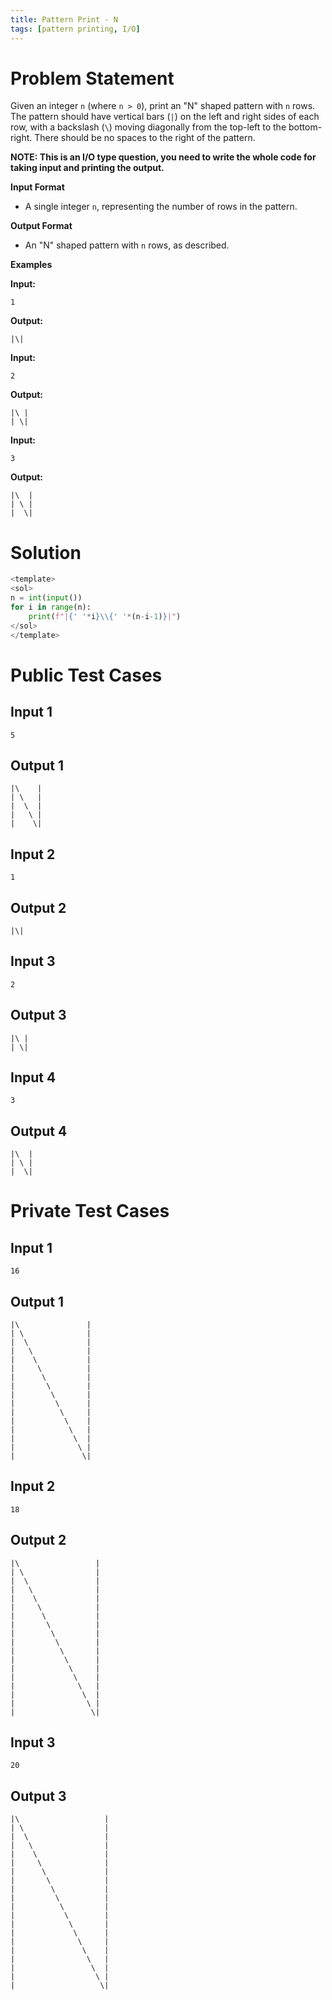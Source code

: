 ```yaml
---
title: Pattern Print - N
tags: [pattern printing, I/O]
---
```


# Problem Statement

Given an integer `n` (where `n > 0`), print an "N" shaped pattern with `n` rows. The pattern should have vertical bars (`|`) on the left and right sides of each row, with a backslash (`\`) moving diagonally from the top-left to the bottom-right. There should be no spaces to the right of the pattern.

**NOTE: This is an I/O type question, you need to write the whole code for taking input and printing the output.**

**Input Format**
- A single integer `n`, representing the number of rows in the pattern.

**Output Format**
- An "N" shaped pattern with `n` rows, as described.

**Examples**

**Input:**
```
1
```

**Output:**
```
|\|
```

**Input:**
```
2
```

**Output:**
```
|\ |
| \|
```

**Input:**
```
3
```

**Output:**
```
|\  |
| \ |
|  \|
```

# Solution

```python test.py -r 'python test.py'
<template>
<sol>
n = int(input())
for i in range(n):
    print(f"|{' '*i}\\{' '*(n-i-1)}|")
</sol>
</template>
```

# Public Test Cases

## Input 1

```
5
```

## Output 1

```
|\    |
| \   |
|  \  |
|   \ |
|    \|
```

## Input 2

```
1
```

## Output 2

```
|\|
```

## Input 3

```
2
```

## Output 3

```
|\ |
| \|
```

## Input 4

```
3
```

## Output 4

```
|\  |
| \ |
|  \|
```

# Private Test Cases

## Input 1

```
16
```

## Output 1

```
|\               |
| \              |
|  \             |
|   \            |
|    \           |
|     \          |
|      \         |
|       \        |
|        \       |
|         \      |
|          \     |
|           \    |
|            \   |
|             \  |
|              \ |
|               \|
```

## Input 2

```
18
```

## Output 2

```
|\                 |
| \                |
|  \               |
|   \              |
|    \             |
|     \            |
|      \           |
|       \          |
|        \         |
|         \        |
|          \       |
|           \      |
|            \     |
|             \    |
|              \   |
|               \  |
|                \ |
|                 \|
```

## Input 3

```
20
```

## Output 3

```
|\                   |
| \                  |
|  \                 |
|   \                |
|    \               |
|     \              |
|      \             |
|       \            |
|        \           |
|         \          |
|          \         |
|           \        |
|            \       |
|             \      |
|              \     |
|               \    |
|                \   |
|                 \  |
|                  \ |
|                   \|
```
